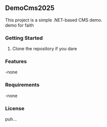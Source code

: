 

## DemoCms2025

This project is a simple .NET-based CMS demo.  
demo for faith
### Getting Started

1. Clone the repository if you dare


### Features

-none

### Requirements

-none

### License

puh...
